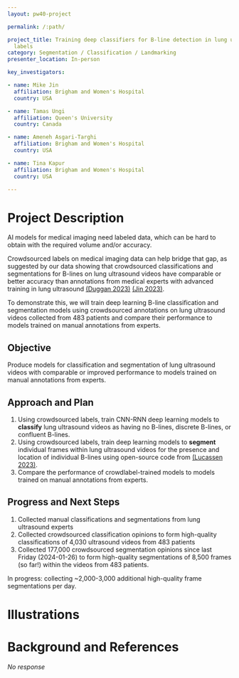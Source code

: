 ```yaml
---
layout: pw40-project

permalink: /:path/

project_title: Training deep classifiers for B-line detection in lung ultrasound videos using crowdsourced
  labels
category: Segmentation / Classification / Landmarking
presenter_location: In-person

key_investigators:

- name: Mike Jin
  affiliation: Brigham and Women's Hospital
  country: USA

- name: Tamas Ungi
  affiliation: Queen's University
  country: Canada

- name: Ameneh Asgari-Targhi
  affiliation: Brigham and Women's Hospital
  country: USA

- name: Tina Kapur
  affiliation: Brigham and Women's Hospital
  country: USA

---
```


# Project Description

<!-- Add a short paragraph describing the project. -->

AI models for medical imaging need labeled data, which can be hard to obtain with the required volume and/or accuracy.

Crowdsourced labels on medical imaging data can help bridge that gap, as suggested by our data showing that crowdsourced classifications and segmentations for B-lines on lung ultrasound videos have comparable or better accuracy than annotations from medical experts with advanced training in lung ultrasound [(Duggan 2023)](https://arxiv.org/pdf/2306.06773.pdf) [(Jin 2023)](https://arxiv.org/pdf/2312.10198.pdf).

To demonstrate this, we will train deep learning B-line classification and segmentation models using crowdsourced annotations on lung ultrasound videos collected from 483 patients and compare their performance to models trained on manual annotations from experts.

## Objective

<!-- Describe here WHAT you would like to achieve (what you will have as end result). -->

Produce models for classification and segmentation of lung ultrasound videos with comparable or improved performance to models trained on manual annotations from experts. 

## Approach and Plan

<!-- Describe here HOW you would like to achieve the objectives stated above. -->

1.  Using crowdsourced labels, train CNN-RNN deep learning models to **classify** lung ultrasound videos as having no B-lines, discrete B-lines, or confluent B-lines.
2.  Using crowdsourced labels, train deep learning models to **segment** individual frames within lung ultrasound videos for the presence and location of individual B-lines using open-source code from [(Lucassen 2023)](https://ieeexplore.ieee.org/document/10143623).
3.  Compare the performance of crowdlabel-trained models to models trained on manual annotations from experts.

## Progress and Next Steps

<!-- Update this section as you make progress, describing of what you have ACTUALLY DONE.
     If there are specific steps that you could not complete then you can describe them here, too. -->

1.  Collected manual classifications and segmentations from lung ultrasound experts
2.  Collected crowdsourced classification opinions to form high-quality classifications of 4,030 ultrasound videos from 483 patients
3.  Collected 177,000 crowdsourced segmentation opinions since last Friday (2024-01-26) to form high-quality segmentations of 8,500 frames (so far!) within the videos from 483 patients.

In progress: collecting ~2,000-3,000 additional high-quality frame segmentations per day.

# Illustrations

<!-- Add pictures and links to videos that demonstrate what has been accomplished. -->


# Background and References

<!-- If you developed any software, include link to the source code repository.
     If possible, also add links to sample data, and to any relevant publications. -->

*No response*
